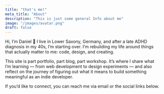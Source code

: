 ```yaml
---
title: "that's me!"
meta_title: "About"
description: "This is just some general Info about me"
image: "/images/avatar.png"
draft: false
---
```


Hi, I’m Daniel 👋
I live in Lower Saxony, Germany, and after a late ADHD diagnosis in my 40s, I’m starting over. I’m rebuilding my life around things that actually matter to me: code, design, and creating.

This site is part portfolio, part blog, part workshop. It’s where I share what I’m learning — from web development to design experiments — and also reflect on the journey of figuring out what it means to build something meaningful as an indie developer.

If you’d like to connect, you can reach me via email or the social links below.
